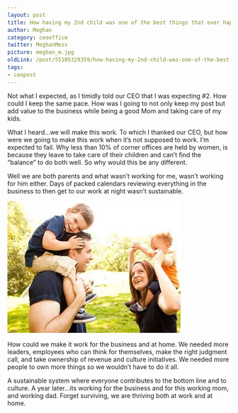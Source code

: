 ```yaml
---
layout: post
title: How having my 2nd child was one of the best things that ever happened to NxJ
author: Meghan
category: ceooffice
twitter: MeghanMess
picture: meghan_m.jpg
oldLink: /post/55105329359/how-having-my-2nd-child-was-one-of-the-best-things-that
tags:
- ceopost
---
```


Not what I expected, as I timidly told our CEO that I was expecting #2. How could I keep the same pace. How was I going to not only keep my post but add value to the business while being a good Mom and taking care of my kids.

What I heard…we will make this work. To which I thanked our CEO, but how were we going to make this work when it’s not supposed to work. I’m expected to fail. Why less than 10% of corner offices are held by women, is because they leave to take care of their children and can’t find the “balance” to do both well. So why would this be any different.

Well we are both parents and what wasn’t working for me, wasn’t working for him either. Days of packed calendars reviewing everything in the business to then get to our work at night wasn’t sustainable.


![](/images/how-having-my-2nd-child-was-one-of-the-best-things-that-1.jpg)


How could we make it work for the business and at home. We needed more leaders, employees who can think for themselves, make the right judgment call, and take ownership of revenue and culture initiatives. We needed more people to own more things so we wouldn’t have to do it all. 

A sustainable system where everyone contributes to the bottom line and to culture. A year later…its working for the business and for this working mom, and working dad. Forget surviving, we are thriving both at work and at home.

